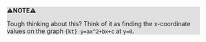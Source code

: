<div style="margin:2em; background-color: #e0e0e0;">

<strong>⚠️NOTE️️️⚠️</strong>

Tough thinking about this? Think of it as finding the x-coordinate values on the graph `{kt} y=ax^2+bx+c` at `y=0`.
</div>

